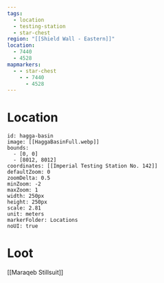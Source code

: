 ```yaml
---
tags:
  - location
  - testing-station
  - star-chest
region: "[[Shield Wall - Eastern]]"
location:
  - 7440
  - 4528
mapmarkers:
  - - star-chest
    - - 7440
      - 4528
---
```

# Location
```leaflet
id: hagga-basin
image: [[HaggaBasinFull.webp]]
bounds:
  - [0, 0]
  - [8012, 8012]
coordinates: [[Imperial Testing Station No. 142]]
defaultZoom: 0
zoomDelta: 0.5
minZoom: -2
maxZoom: 1
width: 250px
height: 250px
scale: 2.81
unit: meters
markerFolder: Locations
noUI: true
```
# Loot
[[Maraqeb Stillsuit]]